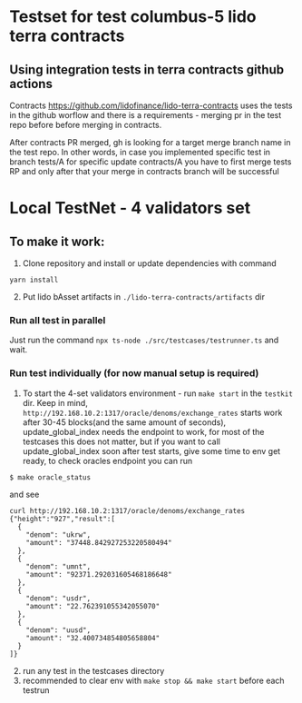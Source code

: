 # Testset for test columbus-5 lido terra contracts

## Using integration tests in terra contracts github actions
Contracts https://github.com/lidofinance/lido-terra-contracts uses the tests in the github worflow and there is a requirements - merging pr in the test repo before before merging in contracts.

After contracts PR merged, gh is looking for a target merge branch name in the test repo. In other words, in case you implemented specific test in branch tests/A for specific update contracts/A you have to first merge tests RP and only after that your merge in contracts branch will be successful

# Local TestNet - 4 validators set
## To make it work:
1) Clone repository and install or update dependencies with command
```shell
yarn install
```
2) Put lido bAsset artifacts in `./lido-terra-contracts/artifacts` dir
### Run all test in parallel
Just run the command `npx ts-node ./src/testcases/testrunner.ts` and wait.
### Run test individually (for now manual setup is required)
1) To start the 4-set validators environment - run `make start` in the `testkit` dir. Keep in mind, `http://192.168.10.2:1317/oracle/denoms/exchange_rates` starts work after 30-45 blocks(and the same amount of seconds), update_global_index needs the endpoint to work, for most of the testcases this does not matter, but if you want to call update_global_index soon after test starts, give some time to env get ready, to check oracles endpoint you can run 
```shell
$ make oracle_status
```
and see
```shell
curl http://192.168.10.2:1317/oracle/denoms/exchange_rates
{"height":"927","result":[
  {
    "denom": "ukrw",
    "amount": "37448.842927253220580494"
  },
  {
    "denom": "umnt",
    "amount": "92371.292031605468186648"
  },
  {
    "denom": "usdr",
    "amount": "22.762391055342055070"
  },
  {
    "denom": "uusd",
    "amount": "32.400734854805658804"
  }
]}
```
2) run any test in the testcases directory
3) recommended to clear env with `make stop && make start` before each testrun